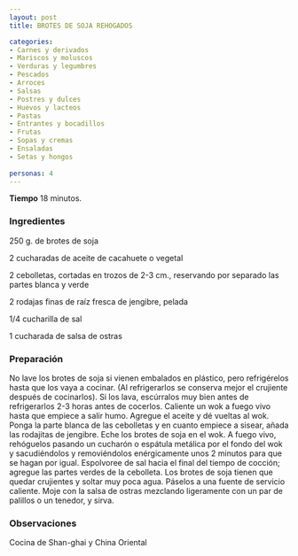 ```yaml
---
layout: post
title: BROTES DE SOJA REHOGADOS

categories:
- Carnes y derivados
- Mariscos y moluscos
- Verduras y legumbres
- Pescados
- Arroces
- Salsas
- Postres y dulces
- Huevos y lacteos
- Pastas
- Entrantes y bocadillos
- Frutas
- Sopas y cremas
- Ensaladas
- Setas y hongos
 
personas: 4 
---
```

<b>Tiempo</b> 18 minutos.

<h3>Ingredientes</h3>
250 g. de brotes de soja

2 cucharadas de aceite de cacahuete o vegetal

2 cebolletas, cortadas en trozos de 2-3 cm., reservando por separado las partes blanca y verde

2 rodajas finas de raíz fresca de jengibre, pelada

1/4 cucharilla de sal

1 cucharada de salsa de ostras

<h3>Preparación</h3>
No lave los brotes de soja si vienen embalados en plástico, pero refrigérelos hasta que los vaya a cocinar. (Al refrigerarlos se conserva mejor el crujiente después de cocinarlos). Si los lava, escúrralos muy bien antes de refrigerarlos 2-3 horas antes de cocerlos. Caliente un wok a fuego vivo hasta que empiece a salir humo. Agregue el aceite y dé vueltas al wok. Ponga la parte blanca de las cebolletas y en cuanto empiece a sisear, añada las rodajitas de jengibre. Eche los brotes de soja en el wok. A fuego vivo, rehóguelos pasando un cucharón o espátula metálica por el fondo del wok y sacudiéndolos y removiéndolos enérgicamente unos 2 minutos para que se hagan por igual. Espolvoree de sal hacia el final del tiempo de cocción; agregue las partes verdes de la cebolleta. Los brotes de soja tienen que quedar crujientes y soltar muy poca agua. Páselos a una fuente de servicio caliente. Moje con la salsa de ostras mezclando ligeramente con un par de palillos o un tenedor, y sirva.

<h3>Observaciones</h3>
Cocina de Shan-ghai y China Oriental

